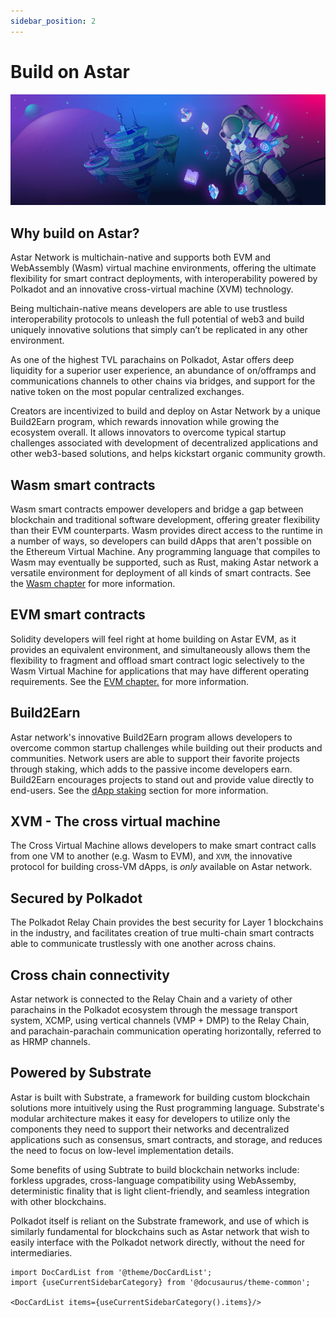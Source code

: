 ```yaml
---
sidebar_position: 2
---
```

# Build on Astar
![Documentation of all the resources builders need in order to start testing, deploying and interacting with smart contracts on the Astar network](assets/build.png)


## Why build on Astar?

Astar Network is multichain-native and supports both EVM and WebAssembly (Wasm) virtual machine environments, offering the ultimate flexibility for smart contract deployments, with interoperability powered by Polkadot and an innovative cross-virtual machine (XVM) technology.

Being multichain-native means developers are able to use trustless interoperability protocols to unleash the full potential of web3 and build uniquely innovative solutions that simply can’t be replicated in any other environment.

As one of the highest TVL parachains on Polkadot, Astar offers deep liquidity for a superior user experience, an abundance of on/offramps and communications channels to other chains via bridges, and support for the native token on the most popular centralized exchanges.

Creators are incentivized to build and deploy on Astar Network by a unique Build2Earn program, which rewards innovation while growing the ecosystem overall. It allows innovators to overcome typical startup challenges associated with development of decentralized applications and other web3-based solutions, and helps kickstart organic community growth.

## Wasm smart contracts
Wasm smart contracts empower developers and bridge a gap between blockchain and traditional software development, offering greater flexibility than their EVM counterparts. Wasm provides direct access to the runtime in a number of ways, so developers can build dApps that aren't possible on the Ethereum Virtual Machine. Any programming language that compiles to Wasm may eventually be supported, such as Rust, making Astar network a versatile environment for deployment of all kinds of smart contracts. See the [Wasm chapter](/docs/build/wasm) for more information.

## EVM smart contracts
Solidity developers will feel right at home building on Astar EVM, as it provides an equivalent environment, and simultaneously allows them the flexibility to fragment and offload smart contract logic selectively to the Wasm Virtual Machine for applications that may have different operating requirements. See the [EVM chapter.](/docs/build/evm) for more information.

## Build2Earn
Astar network's innovative Build2Earn program allows developers to overcome common startup challenges while building out their products and communities. Network users are able to support their favorite projects through staking, which adds to the passive income developers earn. Build2Earn encourages projects to stand out and provide value directly to end-users. See the [dApp staking](/docs/dapp-staking/#dapp-staking--web3) section for more information.

## XVM - The cross virtual machine
The Cross Virtual Machine allows developers to make smart contract calls from one VM to another (e.g. Wasm to EVM), and `XVM`, the innovative protocol for building cross-VM dApps, is *only* available on Astar network.

## Secured by Polkadot
The Polkadot Relay Chain provides the best security for Layer 1 blockchains in the industry, and facilitates creation of true multi-chain smart contracts able to communicate trustlessly with one another across chains.

## Cross chain connectivity
Astar network is connected to the Relay Chain and a variety of other parachains in the Polkadot ecosystem through the message transport system, XCMP, using vertical channels (VMP + DMP) to the Relay Chain, and parachain-parachain communication operating horizontally, referred to as HRMP channels.

## Powered by Substrate
Astar is built with Substrate, a framework for building custom blockchain solutions more intuitively using the Rust programming language. Substrate's modular architecture makes it easy for developers to utilize only the components they need to support their networks and decentralized applications such as consensus, smart contracts, and storage, and reduces the need to focus on low-level implementation details. 

Some benefits of using Subtrate to build blockchain networks include: forkless upgrades, cross-language compatibility using WebAssemby, deterministic finality that is light client-friendly, and seamless integration with other blockchains.

Polkadot itself is reliant on the Substrate framework, and use of which is similarly fundamental for blockchains such as Astar network that wish to easily interface with the Polkadot network directly, without the need for intermediaries.

```mdx-code-block
import DocCardList from '@theme/DocCardList';
import {useCurrentSidebarCategory} from '@docusaurus/theme-common';

<DocCardList items={useCurrentSidebarCategory().items}/>
```
